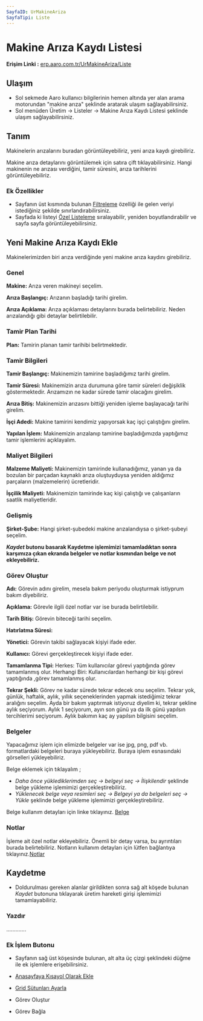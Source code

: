 ```yaml
---
SayfaID: UrMakineAriza
SayfaTipi: Liste
---
```


# Makine Arıza Kaydı Listesi

**Erişim Linki :** [erp.aaro.com.tr/UrMakineAriza/Liste](erp.aaro.com.tr/UrMakineAriza/Liste)

## Ulaşım

- Sol sekmede Aaro kullanıcı bilgilerinin hemen altında yer alan arama motorundan "makine arıza" şeklinde aratarak ulaşım sağlayabilirsiniz.
- Sol menüden Üretim -> Listeler -> Makine Arıza Kaydı Listesi şeklinde ulaşım sağlayabilirsiniz.

## Tanım 

Makinelerin arızalarını buradan görüntüleyebiliriz, yeni arıza kaydı girebiliriz.

Makine arıza detaylarını görüntülemek için satıra çift tıklayabilirsiniz.
Hangi makinenin ne arızası verdiğini, tamir süresini, arıza tarihlerini görüntüleyebiliriz.

### Ek Özellikler 

- Sayfanın üst kısmında bulunan [Filtreleme](../TemelOzellikler/SayfaKisitlari.md) özelliği ile gelen veriyi istediğiniz şekilde sınırlandırabilirsiniz.
- Sayfada ki listeyi [Özel Listeleme](../TemelOzellikler/ListeNesnesi.md) sıralayabilir, yeniden boyutlandırabilir ve sayfa sayfa görüntüleyebilirsiniz.

## Yeni Makine Arıza Kaydı Ekle

Makinelerimizden biri arıza verdiğinde yeni makine arıza kaydını girebiliriz.

### Genel

**Makine:** Arıza veren makineyi seçelim.

**Arıza Başlangıç:** Arızanın başladığı tarihi girelim.

**Arıza Açıklama:** Arıza açıklaması detaylarını burada belirtebiliriz. Neden arızalandığı gibi detaylar belirtilebilir.

### Tamir Plan Tarihi

**Plan:** Tamirin planan tamir tarihibi belirtmektedir.

### Tamir Bilgileri

**Tamir Başlangıç:** Makinemizin tamirine başladığımız tarihi girelim.

**Tamir Süresi:** Makinemizin arıza durumuna göre tamir süreleri değişiklik göstermektedir. Arızamızın ne kadar sürede tamir olacağını girelim.

**Arıza Bitiş:** Makinemizin arızasını bittiği yeniden işleme başlayacağı tarihi girelim. 

**İşçi Adedi:** Makine tamirini kendimiz yapıyorsak kaç işçi çalıştığını girelim.

**Yapılan İşlem:** Makinemizin arızalanıp tamirine başladığımızda yaptığımız tamir işlemlerini açıklayalım.

### Maliyet Bilgileri

**Malzeme Maliyeti:** Makinemizin tamirinde kullanadığımız, yanan ya da bozulan bir parçadan kaynaklı arıza oluştuyduysa yeniden aldığımız parçaların (malzemelerin) ücretleridir.

**İşçilik Maliyeti:** Makinemizin tamirinde kaç kişi çalıştığı ve çalışanların saatlik maliyetleridir.

### Gelişmiş

**Şirket-Şube:** Hangi şirket-şubedeki makine arızalandıysa o şirket-şubeyi seçelim. 

***Kaydet* butonu basarak Kaydetme işlemimizi tamamladıktan sonra karşımıza çıkan ekranda belgeler ve notlar kısmından belge ve not ekleyebiliriz.**

### Görev Oluştur

**Adı:** Görevin adını girelim, mesela bakım periyodu oluşturmak istiyprum bakım diyebiliriz.

**Açıklama:** Görevle ilgili özel notlar var ise burada belirtilebilir.

**Tarih Bitiş:** Görevin biteceği tarihi seçelim. 

**Hatırlatma Süresi:**

**Yönetici:** Görevin takibi sağlayacak kişiyi ifade eder. 

**Kullanıcı:** Görevi gerçekleştirecek kişiyi ifade eder.

**Tamamlanma Tipi:** Herkes: Tüm kullanıcılar görevi yaptığında görev tamamlanmış olur. 
	Herhangi Biri: Kullanıcılardan herhangi bir kişi görevi yaptığında ,görev tamamlanmış olur.
	
**Tekrar Şekli:** Görev ne kadar sürede tekrar edecek onu seçelim. Tekrar yok, günlük, haftalık, aylık, yıllık seçeneklerinden yapmak istediğimiz tekrar aralığını seçelim.
	Ayda bir bakım yaptırmak istiyoruz diyelim ki, tekrar şekline aylık seçiyorum.
	Aylık 1 seçiyorum, ayın son günü ya da ilk günü yapılsın tercihlerimi seçiyorum.
	Aylık bakımın kaç ay yapılsın bilgisini seçelim.

### Belgeler

Yapacağımız işlem için elimizde belgeler var ise jpg, png, pdf vb. formatlardaki belgeleri buraya yükleyebiliriz.
Buraya işlem esnasındaki görselleri yükleyebiliriz.

Belge eklemek için tıklayalım ;

- *Daha önce yüklediklerimden seç -> belgeyi seç -> İlişkilendir* şeklinde belge yükleme işlemimizi gerçekleştirebiliriz.
- *Yüklenecek belge veya resimleri seç -> Belgeyi ya da belgeleri seç -> Yükle* şeklinde belge yükleme işlemimizi gerçekleştirebiliriz.

Belge kullanım detayları için linke tıklayınız. [Belge](../TemelOzellikler/Belgeler.md)

### Notlar 

İşleme ait özel notlar ekleyebiliriz. Önemli bir detay varsa, bu ayrıntıları burada belirtebiliriz. Notların kullanım detayları için lütfen bağlantıya tıklayınız.[Notlar](../TemelOzellikler/Notlar.md)

## Kaydetme 

- Doldurulması gereken alanlar girildikten sonra sağ alt köşede bulunan *Kaydet* butonuna tıklayarak üretim hareketi girişi işlemimizi tamamlayabiliriz.

### Yazdır

.............


### Ek İşlem Butonu

- Sayfanın sağ üst köşesinde bulunan, alt alta üç çizgi şeklindeki düğme ile ek işlemlere erişebilirsiniz.








- [Anasayfaya Kısayol Olarak Ekle](../TemelOzellikler/KisaYollaraEkleme.md)
- [Grid Sütunları Ayarla](../TemelOzellikler/GridSutunAyarlari.md)
- Görev Oluştur
- Görev Bağla
